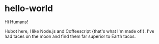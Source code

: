 # hello-world

Hi Humans!

Hubot here, I like Node.js and Coffeescript {that's what I'm made of!}.
I've had taces on the moon and find them far superior to Earth tacos.
